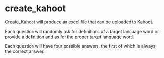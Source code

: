 # create_kahoot

Create_Kahoot will produce an excel file that can be uploaded
to Kahoot.

Each question will randomly ask for definitions of a target language
word or provide a definition and as for the proper target language word.

Each question will have four possible answers, the first of which
is always the correct answer.

